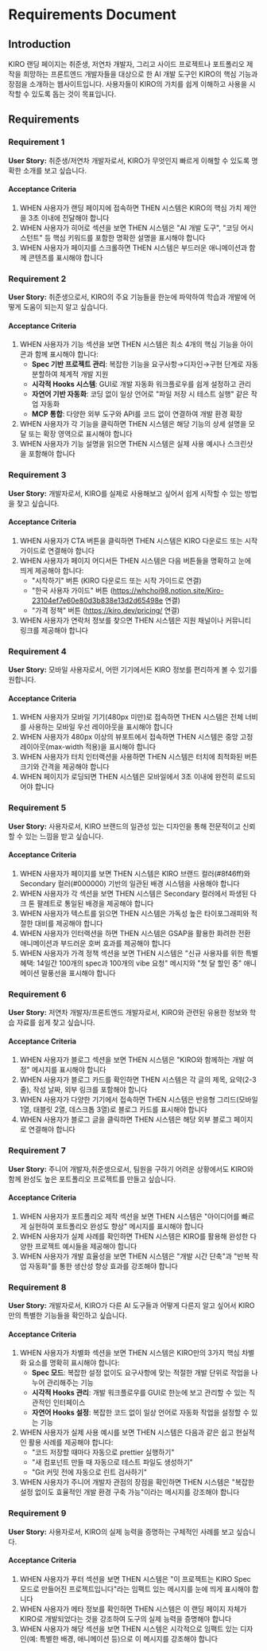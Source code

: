 # Requirements Document

## Introduction

KIRO 랜딩 페이지는 취준생, 저연차 개발자, 그리고 사이드 프로젝트나 포트폴리오 제작을 희망하는 프론트엔드 개발자들을 대상으로 한 AI 개발 도구인 KIRO의 핵심 기능과 장점을 소개하는 웹사이트입니다. 사용자들이 KIRO의 가치를 쉽게 이해하고 사용을 시작할 수 있도록 돕는 것이 목표입니다.

## Requirements

### Requirement 1

**User Story:** 취준생/저연차 개발자로서, KIRO가 무엇인지 빠르게 이해할 수 있도록 명확한 소개를 보고 싶습니다.

#### Acceptance Criteria

1. WHEN 사용자가 랜딩 페이지에 접속하면 THEN 시스템은 KIRO의 핵심 가치 제안을 3초 이내에 전달해야 합니다
2. WHEN 사용자가 히어로 섹션을 보면 THEN 시스템은 "AI 개발 도구", "코딩 어시스턴트" 등 핵심 키워드를 포함한 명확한 설명을 표시해야 합니다
3. WHEN 사용자가 페이지를 스크롤하면 THEN 시스템은 부드러운 애니메이션과 함께 콘텐츠를 표시해야 합니다

### Requirement 2

**User Story:** 취준생으로서, KIRO의 주요 기능들을 한눈에 파악하여 학습과 개발에 어떻게 도움이 되는지 알고 싶습니다.

#### Acceptance Criteria

1. WHEN 사용자가 기능 섹션을 보면 THEN 시스템은 최소 4개의 핵심 기능을 아이콘과 함께 표시해야 합니다:
   - **Spec 기반 프로젝트 관리**: 복잡한 기능을 요구사항→디자인→구현 단계로 자동 분할하여 체계적 개발 지원
   - **시각적 Hooks 시스템**: GUI로 개발 자동화 워크플로우를 쉽게 설정하고 관리
   - **자연어 기반 자동화**: 코딩 없이 일상 언어로 "파일 저장 시 테스트 실행" 같은 작업 자동화
   - **MCP 통합**: 다양한 외부 도구와 API를 코드 없이 연결하여 개발 환경 확장
2. WHEN 사용자가 각 기능을 클릭하면 THEN 시스템은 해당 기능의 상세 설명을 모달 또는 확장 영역으로 표시해야 합니다
3. WHEN 사용자가 기능 설명을 읽으면 THEN 시스템은 실제 사용 예시나 스크린샷을 포함해야 합니다

### Requirement 3

**User Story:** 개발자로서, KIRO를 실제로 사용해보고 싶어서 쉽게 시작할 수 있는 방법을 찾고 싶습니다.

#### Acceptance Criteria

1. WHEN 사용자가 CTA 버튼을 클릭하면 THEN 시스템은 KIRO 다운로드 또는 시작 가이드로 연결해야 합니다
2. WHEN 사용자가 페이지 어디서든 THEN 시스템은 다음 버튼들을 명확하고 눈에 띄게 제공해야 합니다:
   - "시작하기" 버튼 (KIRO 다운로드 또는 시작 가이드로 연결)
   - "한국 사용자 가이드" 버튼 (https://whchoi98.notion.site/Kiro-23104ef7e60e80d3b838e13d2d65498e 연결)
   - "가격 정책" 버튼 (https://kiro.dev/pricing/ 연결)
3. WHEN 사용자가 연락처 정보를 찾으면 THEN 시스템은 지원 채널이나 커뮤니티 링크를 제공해야 합니다

### Requirement 4

**User Story:** 모바일 사용자로서, 어떤 기기에서든 KIRO 정보를 편리하게 볼 수 있기를 원합니다.

#### Acceptance Criteria

1. WHEN 사용자가 모바일 기기(480px 미만)로 접속하면 THEN 시스템은 전체 너비를 사용하는 모바일 우선 레이아웃을 표시해야 합니다
2. WHEN 사용자가 480px 이상의 뷰포트에서 접속하면 THEN 시스템은 중앙 고정 레이아웃(max-width 적용)을 표시해야 합니다
3. WHEN 사용자가 터치 인터랙션을 사용하면 THEN 시스템은 터치에 최적화된 버튼 크기와 간격을 제공해야 합니다
4. WHEN 페이지가 로딩되면 THEN 시스템은 모바일에서 3초 이내에 완전히 로드되어야 합니다

### Requirement 5

**User Story:** 사용자로서, KIRO 브랜드의 일관성 있는 디자인을 통해 전문적이고 신뢰할 수 있는 느낌을 받고 싶습니다.

#### Acceptance Criteria

1. WHEN 사용자가 페이지를 보면 THEN 시스템은 KIRO 브랜드 컬러(#8f46ff)와 Secondary 컬러(#000000) 기반의 일관된 배경 시스템을 사용해야 합니다
2. WHEN 사용자가 각 섹션을 보면 THEN 시스템은 Secondary 컬러에서 파생된 다크 톤 팔레트로 통일된 배경을 제공해야 합니다
3. WHEN 사용자가 텍스트를 읽으면 THEN 시스템은 가독성 높은 타이포그래피와 적절한 대비를 제공해야 합니다
4. WHEN 사용자가 인터랙션을 하면 THEN 시스템은 GSAP을 활용한 화려한 전환 애니메이션과 부드러운 호버 효과를 제공해야 합니다
5. WHEN 사용자가 가격 정책 섹션을 보면 THEN 시스템은 "신규 사용자를 위한 특별 혜택: 14일간 100개의 spec과 100개의 vibe 요청" 메시지와 "첫 달 할인 중" 애니메이션 말풍선을 표시해야 합니다

### Requirement 6

**User Story:** 저연차 개발자/프론트엔드 개발자로서, KIRO와 관련된 유용한 정보와 학습 자료를 쉽게 찾고 싶습니다.

#### Acceptance Criteria

1. WHEN 사용자가 블로그 섹션을 보면 THEN 시스템은 "KIRO와 함께하는 개발 여정" 메시지를 표시해야 합니다
2. WHEN 사용자가 블로그 카드를 확인하면 THEN 시스템은 각 글의 제목, 요약(2-3줄), 작성 날짜, 외부 링크를 포함해야 합니다
3. WHEN 사용자가 다양한 기기에서 접속하면 THEN 시스템은 반응형 그리드(모바일 1열, 태블릿 2열, 데스크톱 3열)로 블로그 카드를 표시해야 합니다
4. WHEN 사용자가 블로그 글을 클릭하면 THEN 시스템은 해당 외부 블로그 페이지로 연결해야 합니다

### Requirement 7

**User Story:** 주니어 개발자,취준생으로서, 팀원을 구하기 어려운 상황에서도 KIRO와 함께 완성도 높은 포트폴리오 프로젝트를 만들고 싶습니다.

#### Acceptance Criteria

1. WHEN 사용자가 포트폴리오 제작 섹션을 보면 THEN 시스템은 "아이디어를 빠르게 실현하여 포트폴리오 완성도 향상" 메시지를 표시해야 합니다
2. WHEN 사용자가 실제 사례를 확인하면 THEN 시스템은 KIRO를 활용해 완성한 다양한 프로젝트 예시들을 제공해야 합니다
3. WHEN 사용자가 개발 효율성을 보면 THEN 시스템은 "개발 시간 단축"과 "반복 작업 자동화"를 통한 생산성 향상 효과를 강조해야 합니다

### Requirement 8

**User Story:** 개발자로서, KIRO가 다른 AI 도구들과 어떻게 다른지 알고 싶어서 KIRO만의 특별한 기능들을 확인하고 싶습니다.

#### Acceptance Criteria

1. WHEN 사용자가 차별화 섹션을 보면 THEN 시스템은 KIRO만의 3가지 핵심 차별화 요소를 명확히 표시해야 합니다:
   - **Spec 모드**: 복잡한 설정 없이도 요구사항에 맞는 적절한 개발 단위로 작업을 나누어 관리해주는 기능
   - **시각적 Hooks 관리**: 개발 워크플로우를 GUI로 한눈에 보고 관리할 수 있는 직관적인 인터페이스
   - **자연어 Hooks 설정**: 복잡한 코드 없이 일상 언어로 자동화 작업을 설정할 수 있는 기능
2. WHEN 사용자가 실제 사용 예시를 보면 THEN 시스템은 다음과 같은 쉽고 현실적인 활용 사례를 제공해야 합니다:
   - "코드 저장할 때마다 자동으로 prettier 실행하기"
   - "새 컴포넌트 만들 때 자동으로 테스트 파일도 생성하기"
   - "Git 커밋 전에 자동으로 린트 검사하기"
3. WHEN 사용자가 주니어 개발자 관점의 장점을 확인하면 THEN 시스템은 "복잡한 설정 없이도 효율적인 개발 환경 구축 가능"이라는 메시지를 강조해야 합니다

### Requirement 9

**User Story:** 사용자로서, KIRO의 실제 능력을 증명하는 구체적인 사례를 보고 싶습니다.

#### Acceptance Criteria

1. WHEN 사용자가 푸터 섹션을 보면 THEN 시스템은 "이 프로젝트는 KIRO Spec 모드로 만들어진 프로젝트입니다"라는 임팩트 있는 메시지를 눈에 띄게 표시해야 합니다
2. WHEN 사용자가 메타 정보를 확인하면 THEN 시스템은 이 랜딩 페이지 자체가 KIRO로 개발되었다는 것을 강조하여 도구의 실제 능력을 증명해야 합니다
3. WHEN 사용자가 해당 섹션을 보면 THEN 시스템은 시각적으로 임팩트 있는 디자인(예: 특별한 배경, 애니메이션 등)으로 이 메시지를 강조해야 합니다
